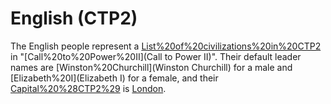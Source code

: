 # English (CTP2)

The English people represent a [List%20of%20civilizations%20in%20CTP2](civilization) in "[Call%20to%20Power%20II](Call to Power II)". Their default leader names are [Winston%20Churchill](Winston Churchill) for a male and [Elizabeth%20I](Elizabeth I) for a female, and their [Capital%20%28CTP2%29](capital) is [London](London).